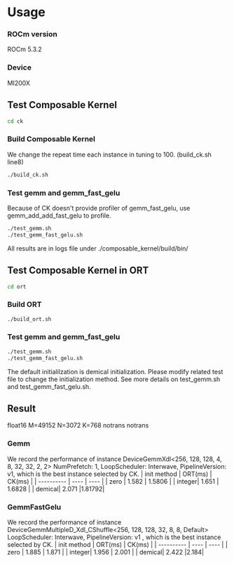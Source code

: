 # Usage
### ROCm version
ROCm 5.3.2
### Device
MI200X

## Test Composable Kernel
```bash
cd ck
```

### Build Composable Kernel
We change the repeat time each instance in tuning to 100. (build_ck.sh line8)
```bash
./build_ck.sh
```

### Test gemm and gemm_fast_gelu
Because of CK doesn't provide profiler of gemm_fast_gelu, use gemm_add_add_fast_gelu to profile.

```bash
./test_gemm.sh
./test_gemm_fast_gelu.sh
```

All results are in logs file under ./composable_kernel/build/bin/

## Test Composable Kernel in ORT
```bash
cd ort
```

### Build ORT
```bash
./build_ort.sh
```

### Test gemm and gemm_fast_gelu

```bash
./test_gemm.sh
./test_gemm_fast_gelu.sh
```
The default initialilzation is demical initialization. Please modify related test file to change the initialization method. See more details on test_gemm.sh and test_gemm_fast_gelu.sh.

## Result

float16 M=49152 N=3072 K=768 notrans notrans

### Gemm

We record the performance of instance DeviceGemmXdl<256, 128, 128, 4, 8, 32, 32, 2, 2> NumPrefetch: 1, LoopScheduler: Interwave, PipelineVersion: v1, which is the best instance selected by CK.
| init method |  ORT(ms)   | CK(ms)  |
| ---------- |  ----  | ----  |
| zero | 1.582  | 1.5806 |
| integer| 1.651  | 1.6828 |
| demical| 2.071 |1.81792|

### GemmFastGelu

We record the performance of instance DeviceGemmMultipleD_Xdl_CShuffle<256, 128, 128, 32, 8, 8, Default> LoopScheduler: Interwave, PipelineVersion: v1
, which is the best instance selected by CK.
| init method |  ORT(ms)   | CK(ms)  |
| ---------- |  ----  | ----  |
| zero | 1.885  | 1.871 |
| integer| 1.956  | 2.001 |
| demical| 2.422 |2.184|